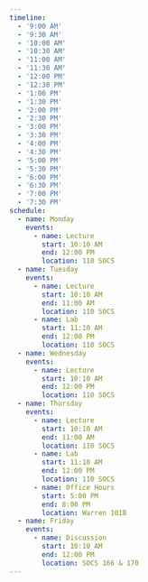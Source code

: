 ```yaml
---
timeline:
  - '9:00 AM'
  - '9:30 AM'
  - '10:00 AM'
  - '10:30 AM'
  - '11:00 AM'
  - '11:30 AM'
  - '12:00 PM'
  - '12:30 PM'
  - '1:00 PM'
  - '1:30 PM'
  - '2:00 PM'
  - '2:30 PM'
  - '3:00 PM'
  - '3:30 PM'
  - '4:00 PM'
  - '4:30 PM'
  - '5:00 PM'
  - '5:30 PM'
  - '6:00 PM'
  - '6:30 PM'
  - '7:00 PM'
  - '7:30 PM'
schedule:
  - name: Monday
    events:
      - name: Lecture
        start: 10:10 AM
        end: 12:00 PM
        location: 110 SOCS
  - name: Tuesday
    events:
      - name: Lecture
        start: 10:10 AM
        end: 11:00 AM
        location: 110 SOCS
      - name: Lab
        start: 11:10 AM
        end: 12:00 PM
        location: 110 SOCS
  - name: Wednesday
    events:
      - name: Lecture
        start: 10:10 AM
        end: 12:00 PM
        location: 110 SOCS
  - name: Thursday
    events:
      - name: Lecture
        start: 10:10 AM
        end: 11:00 AM
        location: 110 SOCS
      - name: Lab
        start: 11:10 AM
        end: 12:00 PM
        location: 110 SOCS
      - name: Office Hours
        start: 5:00 PM
        end: 8:00 PM
        location: Warren 101B
  - name: Friday
    events:
      - name: Discussion
        start: 10:10 AM
        end: 12:00 PM
        location: SOCS 166 & 170
---
```

